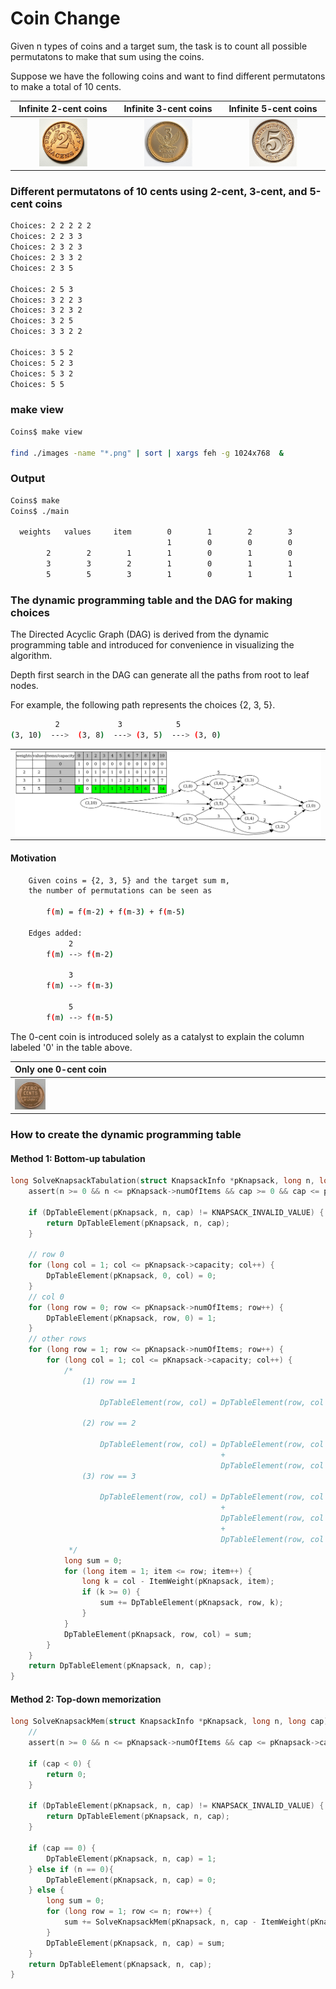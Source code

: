 # Coin Change 

Given n types of coins and a target sum, the task is to count all possible permutatons to make that sum using the coins.

Suppose we have the following coins and want to find different permutatons to make a total of 10 cents.

| Infinite 2-cent coins |Infinite 3-cent coins| Infinite 5-cent coins|
|:-------------:|:-------------:|:-------------:|
|<img src="diagrams/2.jpg" width="50%" height="50%"> |<img src="diagrams/3.jpg" width="50%" height="50%"> |<img src="diagrams/5.jpg" width="50%" height="50%"> |


### Different permutatons of 10 cents using 2-cent, 3-cent, and 5-cent coins 

```sh
Choices: 2 2 2 2 2 
Choices: 2 2 3 3 
Choices: 2 3 2 3 
Choices: 2 3 3 2 
Choices: 2 3 5 

Choices: 2 5 3 
Choices: 3 2 2 3 
Choices: 3 2 3 2 
Choices: 3 2 5 
Choices: 3 3 2 2 

Choices: 3 5 2 
Choices: 5 2 3 
Choices: 5 3 2 
Choices: 5 5 

```

### make view 

```sh
Coins$ make view

find ./images -name "*.png" | sort | xargs feh -g 1024x768  &
```



### Output
```sh
Coins$ make
Coins$ ./main

  weights   values     item        0        1        2        3        4        5        6        7        8        9       10
                                   1        0        0        0        0        0        0        0        0        0        0
        2        2        1        1        0        1        0        1        0        1        0        1        0        1
        3        3        2        1        0        1        1        1        2        2        3        4        5        7
        5        5        3        1        0        1        1        1        3        2        5        6        8       14

```

### The dynamic programming table and the DAG for making choices

The Directed Acyclic Graph (DAG) is derived from the dynamic programming table and introduced for convenience in visualizing the algorithm.

Depth first search in the DAG can generate all the paths from root to leaf nodes.

For example, the following path represents the choices {2, 3, 5}.
```sh
          2             3            5            
(3, 10)  --->  (3, 8)  ---> (3, 5)  ---> (3, 0)


```
| | 
|:-------------:|
| <img src="images/Coins_0000.png" width="100%" height="100%"> |

#### Motivation


```sh
    Given coins = {2, 3, 5} and the target sum m,
    the number of permutations can be seen as

        f(m) = f(m-2) + f(m-3) + f(m-5)
    
    Edges added:
             2
        f(m) --> f(m-2)

             3
        f(m) --> f(m-3)

             5 
        f(m) --> f(m-5)
```
The 0-cent coin is introduced solely as a catalyst to explain the column labeled '0' in the table above.

|Only one 0-cent coin| 
|:-------------|
| <img src="diagrams/0.jpg" width="10%" height="10%"> |

### How to create the dynamic programming table

#### Method 1: Bottom-up tabulation

```C
long SolveKnapsackTabulation(struct KnapsackInfo *pKnapsack, long n, long cap) {
    assert(n >= 0 && n <= pKnapsack->numOfItems && cap >= 0 && cap <= pKnapsack->capacity); 

    if (DpTableElement(pKnapsack, n, cap) != KNAPSACK_INVALID_VALUE) {
        return DpTableElement(pKnapsack, n, cap);
    }
         
    // row 0    
    for (long col = 1; col <= pKnapsack->capacity; col++) {
        DpTableElement(pKnapsack, 0, col) = 0;
    }
    // col 0
    for (long row = 0; row <= pKnapsack->numOfItems; row++) {
        DpTableElement(pKnapsack, row, 0) = 1;
    }
    // other rows
    for (long row = 1; row <= pKnapsack->numOfItems; row++) {
        for (long col = 1; col <= pKnapsack->capacity; col++) {
            /*
                (1) row == 1
                    
                    DpTableElement(row, col) = DpTableElement(row, col - ItemWeight(item1))

                (2) row == 2
                  
                    DpTableElement(row, col) = DpTableElement(row, col - ItemWeight(item1)) 
                                               +
                                               DpTableElement(row, col - ItemWeight(item2))
                (3) row == 3

                    DpTableElement(row, col) = DpTableElement(row, col - ItemWeight(item1)) 
                                               +
                                               DpTableElement(row, col - ItemWeight(item2))
                                               +
                                               DpTableElement(row, col - ItemWeight(item3))                           
             */
            long sum = 0;
            for (long item = 1; item <= row; item++) {
                long k = col - ItemWeight(pKnapsack, item);
                if (k >= 0) {
                    sum += DpTableElement(pKnapsack, row, k);
                }
            }
            DpTableElement(pKnapsack, row, col) = sum;       
        }
    }
    return DpTableElement(pKnapsack, n, cap);
}
```

#### Method 2: Top-down memorization
```C
long SolveKnapsackMem(struct KnapsackInfo *pKnapsack, long n, long cap) {
    // 
    assert(n >= 0 && n <= pKnapsack->numOfItems && cap <= pKnapsack->capacity);

    if (cap < 0) {
        return 0;
    }
    
    if (DpTableElement(pKnapsack, n, cap) != KNAPSACK_INVALID_VALUE) {
        return DpTableElement(pKnapsack, n, cap);
    }    

    if (cap == 0) {
        DpTableElement(pKnapsack, n, cap) = 1;
    } else if (n == 0){
        DpTableElement(pKnapsack, n, cap) = 0;
    } else {
        long sum = 0;
        for (long row = 1; row <= n; row++) {
            sum += SolveKnapsackMem(pKnapsack, n, cap - ItemWeight(pKnapsack, row));
        }
        DpTableElement(pKnapsack, n, cap) = sum;
    }
    return DpTableElement(pKnapsack, n, cap);
}
```